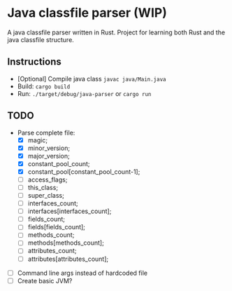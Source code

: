 # Java classfile parser (WIP)
A java classfile parser written in Rust. Project for learning both Rust and the java classfile structure.

## Instructions
- [Optional] Compile java class `javac java/Main.java`
- Build: `cargo build`
- Run: `./target/debug/java-parser` or `cargo run` 

## TODO
- Parse complete file:
  - [x] magic;
  - [x] minor_version;
  - [x] major_version;
  - [x] constant_pool_count;
  - [x] constant_pool[constant_pool_count-1];
  - [ ] access_flags;
  - [ ] this_class;
  - [ ] super_class;
  - [ ] interfaces_count;
  - [ ] interfaces[interfaces_count];
  - [ ] fields_count;
  - [ ] fields[fields_count];
  - [ ] methods_count;
  - [ ] methods[methods_count];
  - [ ] attributes_count;
  - [ ] attributes[attributes_count];
- [ ] Command line args instead of hardcoded file
- [ ] Create basic JVM?
